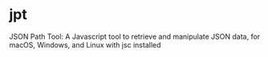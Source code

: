 # jpt
JSON Path Tool: A Javascript tool to retrieve and manipulate JSON data, for macOS, Windows, and Linux with jsc installed
